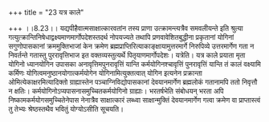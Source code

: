 +++
title = "23 यत्र काले"

+++
।।8.23।। यद्यपीहैवात्मसाक्षात्कारवतांन तस्य प्राणा उत्क्रामन्त्यत्रैव
समवलीयन्ते इति श्रुत्या
गत्युत्क्रान्तिनिषेधाद्वक्ष्यमाणमार्गोपदेशस्तदर्थ नोपयज्यते तथापि
प्रणवावेशितबुद्धीना प्रकृतानां योगिनां सगुणोपासकानां क्रममुक्तिभाजां केन
क्रमेण ब्रह्मप्राप्तिरित्याकाङ्क्षायामुत्तरमार्गे निरुपिव्ये
उत्तरमार्गेण गता न निवर्तन्ते गतास्तु पुररावृत्तिभाज इत
वक्तव्यस्तुत्यर्थे पितृयाणमार्गोपदेशः। यत्रेति। यत्र काले प्रयाता मृता
योगिनो ध्यानयोगिन उपासका अनावृत्तिमपुनरावृत्तिं यान्ति
कर्मयोगिनश्चावृत्तिं पुनरावृत्तिं यान्ति तं कालं वक्ष्यामि कर्मिणः
योगित्वमनुष्ठानयोगात्कर्मयोगेन योगिनामित्युक्तत्वात् योगिन इत्यनेन
प्रक्रान्ता ओमित्येकाक्षरमित्यादिक्तो ग्राह्यास्तेन
पञ्चाग्निविद्योपासकानां देवयानमार्गेण ब्रह्मलोकं गतानामपि ततो निवृत्तौ न
क्षतिः। कर्मयोगिनोऽप्यपासनासमुच्चितकर्मयोगिनो ग्राह्याः। भरतर्षभेति
संबोधयन् भरता अपि निष्कामकर्मयोगसमुच्चितेनेपास नेनात्रैव साक्षात्कारं
लब्ध्वा साक्षान्मुक्तिं देवयानमार्गेण गत्वा क्रमेण वा प्राप्तास्त्वं तु
तेभ्यः श्रेष्ठस्तथैव भवितुं योग्योऽसीति सूचयति।
